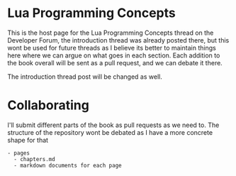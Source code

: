 # Lua Programming Concepts

This is the host page for the Lua Programming Concepts thread on the Developer Forum, the introduction thread was already posted there, but this wont be used for future threads
as I believe its better to maintain things here where we can argue on what goes in each section. Each addition to the book overall will be sent as a pull request, and we can debate it there.

The introduction thread post will be changed as well.

# Collaborating

I'll submit different parts of the book as pull requests as we need to. The structure of the repository wont be debated as I have a more concrete shape for that

```
- pages
  - chapters.md
  - markdown documents for each page
```

